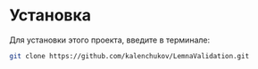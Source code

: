 # Установка

Для установки этого проекта, введите в терминале:

```bash
git clone https://github.com/kalenchukov/LemnaValidation.git
```

